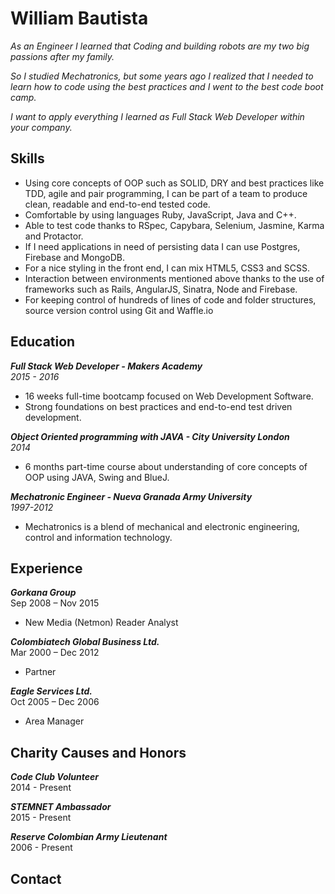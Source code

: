 William Bautista
================

*As an Engineer I learned that Coding and building robots are my two big passions after my family.*

*So I studied Mechatronics, but some years ago I realized that I needed to learn how to code using the best practices and I went to the best code boot camp.*

*I want to apply everything I learned as Full Stack Web Developer within your company.*


Skills
------
* Using core concepts of OOP such as SOLID, DRY and best practices like TDD, agile and pair programming, I can be part of a team to produce clean, readable and end-to-end tested code.
* Comfortable by using languages Ruby, JavaScript, Java and C++.
* Able to test code thanks to RSpec, Capybara, Selenium, Jasmine, Karma and Protactor.
* If I need applications in need of persisting data I can use Postgres, Firebase and MongoDB.
* For a nice styling in the front end, I can mix HTML5, CSS3 and SCSS.
* Interaction between environments mentioned above thanks to the use of frameworks such as Rails, AngularJS, Sinatra, Node and Firebase.
* For keeping control of hundreds of lines of code and folder structures, source version control using Git and Waffle.io

Education
---------

**_Full Stack Web Developer - Makers Academy_**    
_2015 - 2016_

* 16 weeks full-time bootcamp focused on Web Development Software.
* Strong foundations on best practices and end-to-end test driven development.  


**_Object Oriented programming with JAVA - City University London_**  
_2014_

* 6 months part-time course about understanding of core concepts of OOP using JAVA, Swing and BlueJ.


**_Mechatronic Engineer - Nueva Granada Army University_**  
_1997-2012_

* Mechatronics is a blend of mechanical and electronic engineering, control and information technology.


Experience
----------
**_Gorkana Group_**  
Sep 2008 – Nov 2015
* New Media (Netmon) Reader Analyst  

**_Colombiatech Global Business Ltd._**  
Mar 2000 – Dec 2012  
* Partner  

**_Eagle Services Ltd._**  
Oct 2005 – Dec 2006  
* Area Manager  


Charity Causes and Honors
-------------------------

**_Code Club Volunteer_**  
2014 - Present


**_STEMNET Ambassador_**  
2015 - Present


**_Reserve Colombian Army Lieutenant_**  
2006 - Present

Contact
-------
